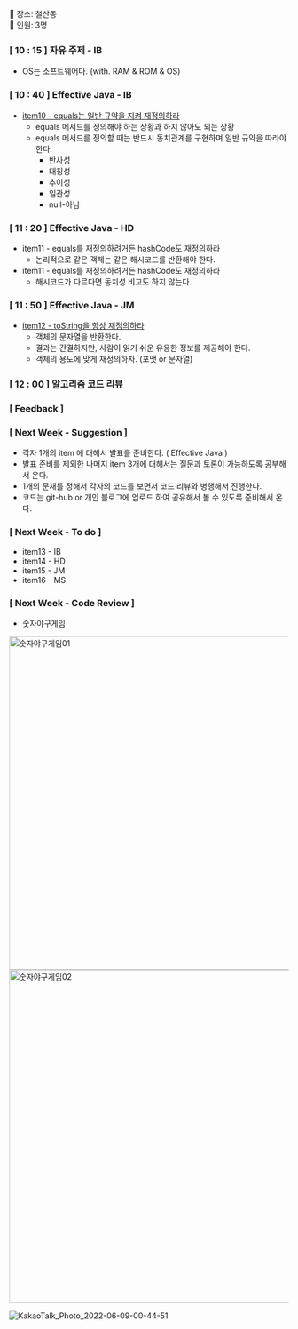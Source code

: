📌 장소: 철산동 </br>
📌 인원: 3명
 
### [ 10 : 15 ] 자유 주제 - IB

- OS는 소프트웨어다. (with. RAM & ROM & OS)

### [ 10 : 40 ] Effective Java - IB

- [item10 - equals는 일반 규약을 지켜 재정의하라](https://naboks.tistory.com/m/25)
  - equals 메서드를 정의해야 하는 상황과 하지 않아도 되는 상황
  - equals 메서드를 정의할 때는 반드시 동치관계를 구현하며 일반 규약을 따라야 한다.
    - 반사성
    - 대칭성
    - 추이성
    - 일관성
    - null-아님

### [ 11 : 20 ] Effective Java - HD

- item11 - equals를 재정의하려거든 hashCode도 재정의하라
  - 논리적으로 같은 객체는 같은 해시코드를 반환해야 한다.
- item11 - equals를 재정의하려거든 hashCode도 재정의하라
  - 해시코드가 다르다면 동치성 비교도 하지 않는다.

### [ 11 : 50 ] Effective Java - JM

- [item12 - toString을 항상 재정의하라](https://shadow-lodge-ea6.notion.site/12-toString-e9c233c7dd87431db332dee0e9f0e0a8)
  - 객체의 문자열을 반환한다.
  - 결과는 간결하지만, 사람이 읽기 쉬운 유용한 정보를 제공해야 한다.
  - 객체의 용도에 맞게 재정의하자. (포맷 or 문자열)

### [ 12 : 00 ] 알고리즘 코드 리뷰


### [ Feedback ]

 
### [ Next Week - Suggestion ]

- 각자 1개의 item 에 대해서 발표를 준비한다. ( Effective Java )
- 발표 준비를 제외한 나머지 item 3개에 대해서는 질문과 토론이 가능하도록 공부해서 온다.
- 1개의 문재를 정해서 각자의 코드를 보면서 코드 리뷰와 병행해서 진행한다.
- 코드는 git-hub or 개인 블로그에 업로드 하여 공유해서 볼 수 있도록 준비해서 온다.
 
 
### [ Next Week - To do ]

- item13 - IB
- item14 - HD
- item15 - JM
- item16 - MS
 
 
### [ Next Week - Code Review ]

- 숫자야구게임
<img width="600" alt="숫자야구게임01" src="https://user-images.githubusercontent.com/76789355/172429061-0124a585-8f45-489f-8bff-07f6bbc901b1.png">
<img width="600" alt="숫자야구게임02" src="https://user-images.githubusercontent.com/76789355/172429145-25b2de5c-881f-4697-a7f9-f100c9efe151.png">

![KakaoTalk_Photo_2022-06-09-00-44-51](https://user-images.githubusercontent.com/59809278/172660194-7b435ce5-cef8-4664-8733-35d8d100ac81.jpeg)

